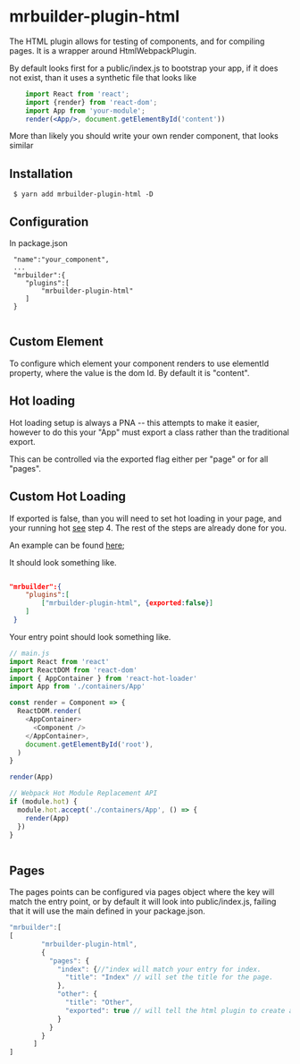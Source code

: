 mrbuilder-plugin-html
===
The HTML plugin allows for testing of components, and for compiling pages.
It is a wrapper around HtmlWebpackPlugin.


By default  looks first for a  public/index.js to bootstrap your app, if it
does not exist, than it uses a synthetic file that looks like

```jsx
    import React from 'react';
    import {render} from 'react-dom';
    import App from 'your-module';
    render(<App/>, document.getElementById('content'))
```

More than likely you should write your own render component, that looks
similar

## Installation
```
 $ yarn add mrbuilder-plugin-html -D
```

## Configuration
In package.json
```
 "name":"your_component",
 ...
 "mrbuilder":{
    "plugins":[
        "mrbuilder-plugin-html"
    ]
 }


````
## Custom Element
To configure which element your component renders to use elementId property,
where the value is the dom Id. By default it is "content".

## Hot loading
Hot loading setup is always a PNA -- this attempts to make it easier, however
to do this your "App" must export a class rather than the traditional export.

This can be controlled via the exported flag either per "page" or for all "pages".

## Custom Hot Loading
If exported is false, than you will need to set hot loading in your page, and your
running hot [see](https://github.com/gaearon/react-hot-loader) step 4.  The
rest of the steps are already done for you.

An example can be found [here](https://github.com/jspears/mrbuilder/tree/master/example/example-multi-app);

It should look something like.

```json

"mrbuilder":{
    "plugins":[
        ["mrbuilder-plugin-html", {exported:false}]
    ]
 }

```

Your entry point should look something like.

```js
// main.js
import React from 'react'
import ReactDOM from 'react-dom'
import { AppContainer } from 'react-hot-loader'
import App from './containers/App'

const render = Component => {
  ReactDOM.render(
    <AppContainer>
      <Component />
    </AppContainer>,
    document.getElementById('root'),
  )
}

render(App)

// Webpack Hot Module Replacement API
if (module.hot) {
  module.hot.accept('./containers/App', () => {
    render(App)
  })
}



```


## Pages
The pages points can be configured via pages object where the key will match
the entry point, or by default it will look into public/index.js, failing that
it will use the main defined in your package.json.

```js
"mrbuilder":[
[
        "mrbuilder-plugin-html",
        {
          "pages": {
            "index": {//"index will match your entry for index.
              "title": "Index" // will set the title for the page.
            },
            "other": {
              "title": "Other",
              "exported": true // will tell the html plugin to create a real entry point and setup loading for this.
            }
          }
        }
      ]
]
```
